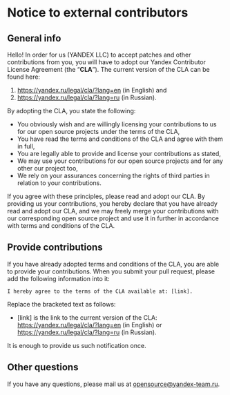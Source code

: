 # Notice to external contributors

## General info

Hello! In order for us (YANDEX LLC) to accept patches and other contributions from you, you will have to adopt our Yandex Contributor License Agreement (the “**CLA**”). The current version of the CLA can be found here:

1. <https://yandex.ru/legal/cla/?lang=en> (in English) and
2. <https://yandex.ru/legal/cla/?lang=ru> (in Russian).

By adopting the CLA, you state the following:

- You obviously wish and are willingly licensing your contributions to us for our open source projects under the terms of the CLA,
- You have read the terms and conditions of the CLA and agree with them in full,
- You are legally able to provide and license your contributions as stated,
- We may use your contributions for our open source projects and for any other our project too,
- We rely on your assurances concerning the rights of third parties in relation to your contributions.

If you agree with these principles, please read and adopt our CLA. By providing us your contributions, you hereby declare that you have already read and adopt our CLA, and we may freely merge your contributions with our corresponding open source project and use it in further in accordance with terms and conditions of the CLA.

## Provide contributions

If you have already adopted terms and conditions of the CLA, you are able to provide your contributions. When you submit your pull request, please add the following information into it:

```
I hereby agree to the terms of the CLA available at: [link].
```

Replace the bracketed text as follows:

- [link] is the link to the current version of the CLA: <https://yandex.ru/legal/cla/?lang=en> (in English) or <https://yandex.ru/legal/cla/?lang=ru> (in Russian).

It is enough to provide us such notification once.

## Other questions

If you have any questions, please mail us at <opensource@yandex-team.ru>.
